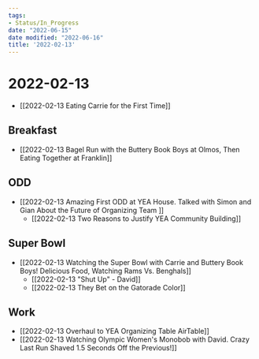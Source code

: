```yaml
---
tags:
- Status/In_Progress
date: "2022-06-15"
date modified: "2022-06-16"
title: '2022-02-13'
---
```


# 2022-02-13
- [[2022-02-13 Eating Carrie for the First Time]]

## Breakfast
- [[2022-02-13 Bagel Run with the Buttery Book Boys at Olmos, Then Eating Together at Franklin]]

## ODD
- [[2022-02-13 Amazing First ODD at YEA House. Talked with Simon and Gian About the Future of Organizing Team ]]
	- [[2022-02-13 Two Reasons to Justify YEA Community Building]]

## Super Bowl
- [[2022-02-13 Watching the Super Bowl with Carrie and Buttery Book Boys! Delicious Food, Watching Rams Vs. Benghals]]
	- [[2022-02-13 "Shut Up" - David]]
	- [[2022-02-13 They Bet on the Gatorade Color]]

## Work
- [[2022-02-13 Overhaul to YEA Organizing Table AirTable]]
- [[2022-02-13 Watching Olympic Women's Monobob with David. Crazy Last Run Shaved 1.5 Seconds Off the Previous!]]
